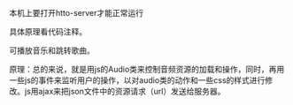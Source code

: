本机上要打开htto-server才能正常运行

具体原理看代码注释。

可播放音乐和跳转歌曲。

原理：总的来说，就是用js的Audio类来控制音频资源的加载和操作，同时，再用一些js的事件来监听用户的操作，以对audio类的动作和一些css的样式进行修改。js用ajax来把json文件中的资源请求（url）发送给服务器。
